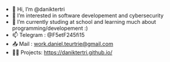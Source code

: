 - 👋 Hi, I’m @daniktertri
- 👀 I’m interested in software developement and cybersecurity
- 🌱 I’m currently studing at school and learning much about programming/developement :)
- 📫 Telegram : @F5etF245fi15 
- 📤 Mail : work.daniel.teurtrie@gmail.com
- 🧑‍💻 Projects: https://daniktertri.github.io/
<!---
daniktertri/daniktertri is a ✨ special ✨ repository because its `README.md` (this file) appears on your GitHub profile.
You can click the Preview link to take a look at your changes.
--->
